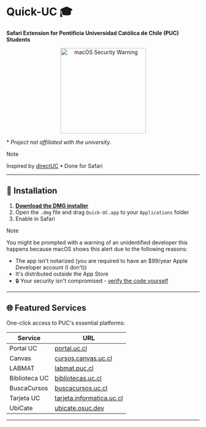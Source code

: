 # Quick-UC 🎓
**Safari Extension for Pontificia Universidad Católica de Chile (PUC) Students**


<p align="center">
  <img width="223" alt="macOS Security Warning" src="https://github.com/user-attachments/assets/d5b7e816-13fb-41ec-88ca-4f38e19ce159">
</p>

\* _Project not affiliated with the university._


> [!NOTE]
> Inspired by [directUC](https://github.com/wachunei/directUC) • Done for Safari 

---

## 🚀 Installation

1. **[Download the DMG installer](https://github.com/jj-sm/Quick-UC/releases/latest)**
2. Open the `.dmg` file and drag `Quick-UC.app` to your `Applications` folder
3. Enable in Safari

>[!NOTE]
> You might be prompted with a warning of an unidentified developer this happens because macOS shows this alert due to the following reasons:
> - The app isn't notarized (you are required to have an $99/year Apple Developer account (I don't))
> - It's distributed outside the App Store  
> - 🔒 Your security isn't compromised - [verify the code yourself](https://github.com/jj-sm/Quick-UC)

---

## 🌐 Featured Services
One-click access to PUC's essential platforms:

| Service | URL |
|---------|-----|
| Portal UC | [portal.uc.cl](https://portal.uc.cl/) |
| Canvas | [cursos.canvas.uc.cl](https://cursos.canvas.uc.cl/) |
| LABMAT | [labmat.puc.cl](https://labmat.puc.cl/) |
| Biblioteca UC | [bibliotecas.uc.cl](https://bibliotecas.uc.cl/) |
| BuscaCursos | [buscacursos.uc.cl](https://buscacursos.uc.cl/) |
| Tarjeta UC | [tarjeta.informatica.uc.cl](https://tarjeta.informatica.uc.cl/) |
| UbiCate | [ubicate.osuc.dev](https://ubicate.osuc.dev/) |

---
